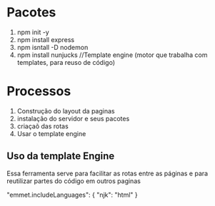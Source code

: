 # Pacotes
1. npm init -y
2. npm install express
3. npm isntall -D nodemon
4. npm install nunjucks //Template engine (motor que trabalha com templates, para reuso de código)




# Processos
1. Construção do layout da paginas 
2. instalação do servidor e seus pacotes
3. criaçaõ das rotas
4. Usar o template engine 





## Uso da template Engine 
   Essa ferramenta serve para facilitar as rotas entre as páginas e para reutilizar partes do código em outros paginas

"emmet.includeLanguages": {
  "njk": "html"
}